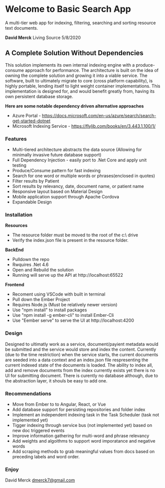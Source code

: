 # Welcome to Basic Search App

A multi-tier web app for indexing, filtering, searching and sorting resource text documents.

<b>David Merck</b>
Living Source
5/8/2020

## A Complete Solution Without Dependencies

This solution implements its own internal indexing engine with a produce-consume approach for performance.  The architecture is built on the idea of owning the complete solution and growing it into a viable service.  The software, built to ultimately migrate to core (cross platform capability), is highly portable, lending itself to light weight container implementations.  This implementation is designed for, and would benefit greatly from, having its own persistent database storage.

<b>Here are some notable dependency driven alternative approaches</b>

* Azure Portal - https://docs.microsoft.com/en-us/azure/search/search-get-started-dotnet
* Microsoft Indexing Service - https://flylib.com/books/en/3.443.1.100/1/

### Features

 * Multi-tiered architecture abstracts the data source (Allowing for minimally invasive future database support)
 * Full Dependency Injection - easily port to .Net Core and apply unit testing
 * Produce/Consume pattern for fast indexing
 * Search for one word or multiple words or phrases(enclosed in quotes)
 * Filter results by Patient
 * Sort results by relevancy, date, document name, or patient name
 * Responsive layout based on Material Design
 * Mobile application support through Apache Cordova
 * Expandable Design

### Installation

<b>Resources</b>
 * The resource folder must be moved to the root of the c:\ drive
 * Verify the index.json file is present in the resource folder.

<b>BackEnd</b>
 * Pulldown the repo
 * Rwquires .Net 4.6
 * Open and Rebuild the solution
 * Running will serve up the API at http://localhost:65522

<b>Frontend</b>
 * Recoment using VSCode with built in terminal
 * Pull down the Ember Project
 * Requires Node.js (Must be relatively newer version)
 * Use "npm install" to install packages
 * Use "npm install -g ember-cli" to install Ember-Cli  
 * Use "Eember serve" to serve the UI at http://localhost:4200

### Design

Designed to ultimatly work as a service, document/payient metadata would be submitted and the service would store and index the content.  Currently (due to the time restriction) when the service starts, the current documents are seeded into a data context and an index.json file respresenting the current indexed state of the documents is loaded.  The ability to index all, add and remove documents from the index currently exists yet there is no UI for submitting document.  There is curently no database although, due to the abstraction layer, it shouls be easy to add one.

### Recommendations
 * Move from Ember to to Angular, React, or Vue
 * Add database support for persisting repositories and folder index
 * Implement an independent indexing task in the Task Scheduler (task not implemented yet)
 * Tigger indexing through service bus (not implemented yet) based on new doc triggered events
 * Improve information gathering for multi-word and phrase relevancy 
 * Add weights and algoithms to support word imporatance and negative words
 * Add scraping methods to grab meaningful values from docs based on preceding labels and word order.

### Enjoy
David Merck dmerck7@gmail.com
